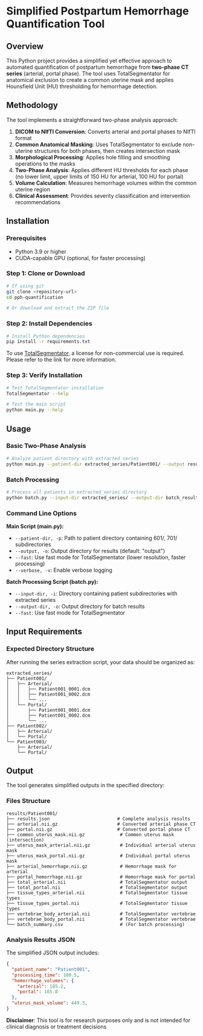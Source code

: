 # Simplified Postpartum Hemorrhage Quantification Tool

## Overview

This Python project provides a simplified yet effective approach to automated quantification of postpartum hemorrhage from **two-phase CT series** (arterial, portal phase). The tool uses TotalSegmentator for anatomical exclusion to create a common uterine mask and applies Hounsfield Unit (HU) thresholding for hemorrhage detection.

## Methodology

The tool implements a straightforward two-phase analysis approach:

1. **DICOM to NIfTI Conversion**: Converts arterial and portal phases to NIfTI format
2. **Common Anatomical Masking**: Uses TotalSegmentator to exclude non-uterine structures for both phases, then creates intersection mask
3. **Morphological Processing**: Applies hole filling and smoothing operations to the masks
4. **Two-Phase Analysis**: Applies different HU thresholds for each phase (no lower limit, upper limits of 150 HU for arterial, 100 HU for portal)
5. **Volume Calculation**: Measures hemorrhage volumes within the common uterine region
6. **Clinical Assessment**: Provides severity classification and intervention recommendations

## Installation

### Prerequisites

- Python 3.9 or higher
- CUDA-capable GPU (optional, for faster processing)

### Step 1: Clone or Download

```bash
# If using git
git clone <repository-url>
cd pph-quantification

# Or download and extract the ZIP file
```

### Step 2: Install Dependencies

```bash
# Install Python dependencies
pip install -r requirements.txt
```
To use [TotalSegmentator](https://github.com/wasserth/TotalSegmentator), a license for non-commercial use is required. Please refer to the link for more information.

### Step 3: Verify Installation

```bash
# Test TotalSegmentator installation
TotalSegmentator --help

# Test the main script
python main.py --help
```

## Usage

### Basic Two-Phase Analysis

```bash
# Analyze patient directory with extracted series
python main.py --patient-dir extracted_series/Patient001/ --output results/Patient001/
```

### Batch Processing

```bash
# Process all patients in extracted_series directory
python batch.py --input-dir extracted_series/ --output-dir batch_results/
```

### Command Line Options

**Main Script (main.py):**
- `--patient-dir, -p`: Path to patient directory containing 601/, 701/ subdirectories
- `--output, -o`: Output directory for results (default: "output")
- `--fast`: Use fast mode for TotalSegmentator (lower resolution, faster processing)
- `--verbose, -v`: Enable verbose logging

**Batch Processing Script (batch.py):**
- `--input-dir, -i`: Directory containing patient subdirectories with extracted series
- `--output-dir, -o`: Output directory for batch results
- `--fast`: Use fast mode for TotalSegmentator

## Input Requirements

### Expected Directory Structure

After running the series extraction script, your data should be organized as:

```
extracted_series/
├── Patient001/
│   ├── Arterial/
│   │   ├── Patient001_0001.dcm
│   │   ├── Patient001_0002.dcm
│   │   └── ...
│   └── Portal/
│       ├── Patient001_0001.dcm
│       ├── Patient001_0002.dcm
│       └── ...
├── Patient002/
│   ├── Arterial/
│   └── Portal/
└── Patient003/
    ├── Arterial/
    └── Portal/
```

## Output

The tool generates simplified outputs in the specified directory:

### Files Structure

```
results/Patient001/
├── results.json                         # Complete analysis results
├── arterial.nii.gz                      # Converted arterial phase CT  
├── portal.nii.gz                        # Converted portal phase CT
├── common_uterus_mask.nii.gz             # Common uterus mask (intersection)
├── uterus_mask_arterial.nii.gz           # Individual arterial uterus mask
├── uterus_mask_portal.nii.gz             # Individual portal uterus mask
├── arterial_hemorrhage.nii.gz            # Hemorrhage mask for arterial
├── portal_hemorrhage.nii.gz              # Hemorrhage mask for portal
├── total_arterial.nii                    # TotalSegmentator output
├── total_portal.nii                      # TotalSegmentator output
├── tissue_types_arterial.nii             # TotalSegmentator tissue types
├── tissue_types_portal.nii               # TotalSegmentator tissue types
├── vertebrae_body_arterial.nii           # TotalSegmentator vertebrae
├── vertebrae_body_portal.nii             # TotalSegmentator vertebrae
└── batch_summary.csv                     # (For batch processing)
```

### Analysis Results JSON

The simplified JSON output includes:

```json
{
  "patient_name": "Patient001",
  "processing_time": 180.5,
  "hemorrhage_volumes": {
    "arterial": 185.2,
    "portal": 165.8
  },
  "uterus_mask_volume": 449.3,
}
```

**Disclaimer**: This tool is for research purposes only and is not intended for clinical diagnosis or treatment decisions